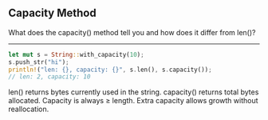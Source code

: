 ## Capacity Method

What does the capacity() method tell you and how does it differ from len()?

---

```rust
let mut s = String::with_capacity(10);
s.push_str("hi");
println!("len: {}, capacity: {}", s.len(), s.capacity());
// len: 2, capacity: 10
```
len() returns bytes currently used in the string. capacity() returns total bytes allocated. Capacity is always ≥ length. Extra capacity allows growth without reallocation.

